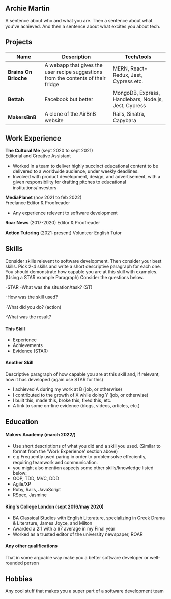 ## Archie Martin

A sentence about who and what you are. Then a sentence about what you've achieved. And then a sentence about what excites you about tech.

## Projects

| Name                         | Description       | Tech/tools        |
| ---------------------------- | ----------------- | ----------------- |
| **Brains On Brioche**            | A webapp that gives the user recipe suggestions from the contents of their fridge | MERN, React-Redux, Jest, Cypress etc. |
|**Bettah** | Facebook but better | MongoDB, Express, Handlebars, Node.js, Jest, Cypress |
|**MakersBnB** | A clone of the AirBnB website | Rails, Sinatra, Capybara |

## Work Experience

**The Cultural Me** (sept 2020 to sept 2021)  
Editorial and Creative Assistant
- Worked in a team to deliver highly succinct educational content to be delivered to a worldwide audience, under weekly deadlines.
- Involved with product development, design, and advertisement, with a given responsibility for drafting pitches to educational institutions/investors

**MediaPlanet** (nov 2021 to feb 2022)  
Freelance Editor & Proofreader
- Any experience relevent to software development

**Roar News** (2017-2020)
Editor & Proofreader

**Action Tutoring** (2021-present)
Volunteer English Tutor

## Skills

Consider skills relevent to software development. Then consider your best skills. Pick 2-4 skills and write a short descriptive paragraph for each one. You should demonstrate how capable you are at this skill with examples.
(Using a STAR example Paragraph) Consider the questions below.

-STAR
-What was the situation/task? (ST)

-How was the skill used?

-What did you do? (action)

-What was the result?


#### This Skill

- Experience
- Achievements
- Evidence (STAR)

#### Another Skill

Descriptive paragraph of how capable you are at this skill and, if relevant, how it has developed (again use STAR for this)

- I achieved A during my work at B (job, or otherwise)
- I contributed to the growth of X while doing Y (job, or otherwise)
- I built this, made this, broke this, fixed this, etc.
- A link to some on-line evidence (blogs, videos, articles, etc.)

## Education

#### Makers Academy (march 2022/)
- Use short descriptions of what you did and a skill you used. (Similar to format from the 'Work Experience' section above)
- e.g Frequently used paring in order to problemsolve effeciently, requiring teamwork and communication.
- you might also mention aspects some other skills/knowledge listed below: 
- OOP, TDD, MVC, DDD
- Agile/XP
- Ruby, Rails, JavaScript
- RSpec, Jasmine

#### King's College London (sept 2016/may 2020)

- BA Classical Studies with English Literature, specializing in Greek Drama & Literature, James Joyce, and Milton
- Awarded a 2:1 with a 67 average in my Final year
- Worked as a trusted editor of the university newspaper, ROAR

#### Any other qualifications

That in some arguable way make you a better software developer or well-rounded person

## Hobbies

Any cool stuff that makes you a super part of a software development team
